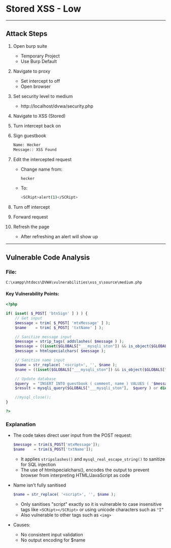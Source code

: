 # Stored XSS - Low

---

## Attack Steps

1. Open burp suite
    - Temporary Project 
    - Use Burp Default

2. Navigate to proxy
    - Set intercept to off 
    - Open browser

3. Set security level to medium 
    - http://localhost/dvwa/security.php

4. Navigate to XSS (Stored)

5. Turn intercept back on 

6. Sign guestbook 
    ```bash 
    Name: Hecker 
    Message:: XSS Found
    ```

7. Edit the intercepted request 
    - Change name from:
        ```bash 
        hecker
        ```
    - To:
        ```bash 
        <SCRipt>alert(1)</SCRipt>

8. Turn off intercept 

9. Forward request

10. Refresh the page 

    - After refreshing an alert will show up

---
## Vulnerable Code Analysis 

### File: 
`C:\xampp\htdocs\DVWA\vulnerabilities\xss_s\source\medium.php`

#### Key Vulnerability Points:

```php 
<?php

if( isset( $_POST[ 'btnSign' ] ) ) {
	// Get input
	$message = trim( $_POST[ 'mtxMessage' ] );
	$name    = trim( $_POST[ 'txtName' ] );

	// Sanitize message input
	$message = strip_tags( addslashes( $message ) );
	$message = ((isset($GLOBALS["___mysqli_ston"]) && is_object($GLOBALS["___mysqli_ston"])) ? mysqli_real_escape_string($GLOBALS["___mysqli_ston"],  $message ) : ((trigger_error("[MySQLConverterToo] Fix the mysql_escape_string() call! This code does not work.", E_USER_ERROR)) ? "" : ""));
	$message = htmlspecialchars( $message );

	// Sanitize name input
	$name = str_replace( '<script>', '', $name );
	$name = ((isset($GLOBALS["___mysqli_ston"]) && is_object($GLOBALS["___mysqli_ston"])) ? mysqli_real_escape_string($GLOBALS["___mysqli_ston"],  $name ) : ((trigger_error("[MySQLConverterToo] Fix the mysql_escape_string() call! This code does not work.", E_USER_ERROR)) ? "" : ""));

	// Update database
	$query  = "INSERT INTO guestbook ( comment, name ) VALUES ( '$message', '$name' );";
	$result = mysqli_query($GLOBALS["___mysqli_ston"],  $query ) or die( '<pre>' . ((is_object($GLOBALS["___mysqli_ston"])) ? mysqli_error($GLOBALS["___mysqli_ston"]) : (($___mysqli_res = mysqli_connect_error()) ? $___mysqli_res : false)) . '</pre>' );

	//mysql_close();
}

?>
```

### Explanation 

- The code takes direct user input from the POST request:

    ```php
    $message = trim($_POST['mtxMessage']);
    $name    = trim($_POST['txtName']);
    ```

    - It applies `stripslashes()` and `mysql_real_escape_string()` to sanitize for SQL injection
    - The use of htmlspecialchars(), encodes the output to prevent browser from interpreting HTML/JavaScript as code

- Name isn't fully sanitised 

    ```php
    $name = str_replace( '<script>', '', $name );
    ```

    - Only sanitises "script" exactly so it is vulnerable to case insensitive tags like `<SCRipt></SCRipt>` or using unicode characters such as `"İ”`
    - Also vulnerable to other tags such as `<img>`

- Causes: 

    - No consistent input validation 
    - No output encoding for $name


